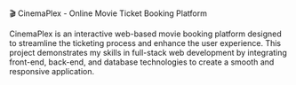 🎬 CinemaPlex - Online Movie Ticket Booking Platform

CinemaPlex is an interactive web-based movie booking platform designed to streamline the ticketing process and enhance the user experience. This project demonstrates my skills in full-stack web development by integrating front-end, back-end, and database technologies to create a smooth and responsive application.



